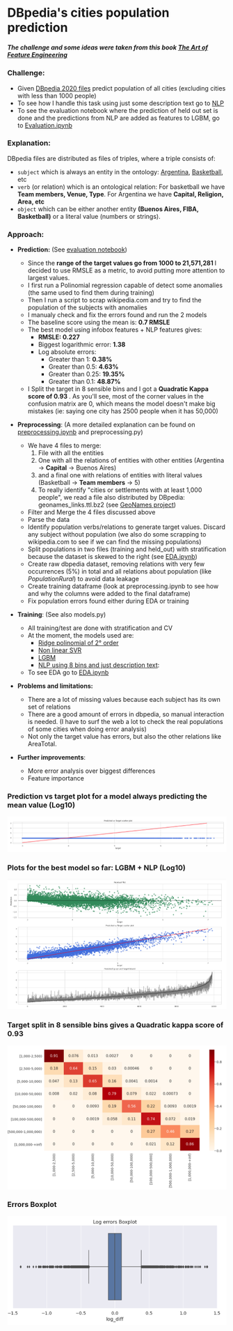 <h1>DBpedia's cities population prediction</h1>
<h5>The challenge and some ideas were taken from this book <a href="https://www.amazon.com/Art-Feature-Engineering-Essentials-Learning/dp/1108709389">The Art of Feature Engineering</a></h5>

<h3>Challenge:</h3>

  * Given <a href="https://wiki.dbpedia.org/" >DBpedia 2020 files</a> predict population of all cities (excluding cities with less than 1000 people)
  * To see how I handle this task using just some description text go to [NLP](nlp/README.MD)
  * To see the evaluation notebook where the prediction of held out set is done and the predictions from NLP are added as features to LGBM, go to [Evaluation.ipynb](evaluation.ipynb)

<h3>Explanation:</h3>
   
DBpedia files are distributed as files of triples, where a triple consists of:
 * `subject` which is always an entity in the ontology: <a href="https://en.wikipedia.org/wiki/Argentina">Argentina</a>, <a href="https://en.wikipedia.org/wiki/Basketball">Basketball</a>, etc
 * `verb` (or relation) which is an ontological relation: For basketball we have <b>Team members, Venue, Type</b>. For Argentina we have <b> Capital, Religion, Area, etc </b>
 * `object` which can be either another entity <b>(Buenos Aires, FIBA, Basketball)</b> or a literal value (numbers or strings). 
  

<h3>Approach:</h3>

* **Prediction:** (See [evaluation notebook](evaluation.ipynb))
  - Since the <b>range of the target values go from 1000 to 21,571,281 </b> I decided to use RMSLE as a metric, to avoid putting more attention to largest values. 
  - I first run a Polinomial regression capable of detect some anomalies (the same used to find them during training)
  - Then I run a script to scrap wikipedia.com and try to find the population of the subjects with anomalies
  - I manualy check and fix the errors found and run the 2 models
  - The baseline score using the mean is: <b>0.7 RMSLE</b>
  - The best model using infobox features + NLP features gives:
    - **RMSLE: 0.227**
    - Biggest logarithmic error: <b>1.38</b> 
    - Log absolute errors: 
      - Greater than 1: <b>0.38%</b>
      - Greater than 0.5: <b>4.63%</b>
      - Greater than 0.25: <b>19.35%</b>
      - Greater than 0.1: <b>48.87%</b>
  - I Split the target in 8 sensible bins and I got a <b>Quadratic Kappa score of 0.93 </b>. As you'll see, most of the corner values in the confusion matrix are 0, which means the model doesn't make big mistakes (ie: saying one city has 2500 people when it has 50,000)
    
* **Preprocessing**: (A more detailed explanation can be found on [preprocessing.ipynb](preprocessing.ipynb) and preprocessing.py) 
    * We have 4 files to merge:
      1) File with all the entities 
      2) One with all the relations of entities with other entities (Argentina -> **Capital** -> Buenos Aires)
      3) and a final one with relations of entities with literal values (Basketball -> **Team members** -> 5)
      4) To really identify "cities or settlements with at least 1,000 people", we read a file also distributed by DBpedia: geonames_links.ttl.bz2 (see <a href="https://public.opendatasoft.com/explore/dataset/geonames-all-cities-with-a-population-1000/table/?disjunctive.country"> GeoNames project</a>)
    * Filter and Merge the 4 files discussed above
    * Parse the data
    * Identify population verbs/relations to generate target values. Discard any subject without population (we also do some scrapping to wikipedia.com to see if we can find the missing populations)
    * Split populations in two files (training and held_out) with stratification because the dataset is skewed to the right (see [EDA.ipynb](EDA.ipynb))
    * Create raw dbpedia dataset, removing relations with very few occurrences (5%) in total and all relations about population (like _PopulationRural_) to avoid data leakage
    * Create training dataframe (look at preprocessing.ipynb to see how and why the columns were added to the final dataframe)
    * Fix population errors found either during EDA or training
    
* **Training**: (See also models.py)
  - All training/test are done with stratification and CV
  - At the moment, the models used are:
    - [Ridge polinomial of 2° order](linear_model.ipynb)
    - [Non linear SVR](svr_model.ipynb)
    - [LGBM](lxgb_model.ipynb)
    - [NLP using 8 bins and just description text](nlp/NLP_evaluation.ipynb):
  - To see EDA go to [EDA.ipynb](EDA.ipynb)
  
* **Problems and limitations:**
  - There are a lot of missing values because each subject has its own set of relations
  - There are a good amount of errors in dbpedia, so manual interaction is needed. (I have to surf the web a lot to check the real populations of some cities when doing error analysis)
  - Not only the target value has errors, but also the other relations like AreaTotal.

* **Further improvements**:
  - More error analysis over biggest differences
  - Feature importance
   

### Prediction vs target plot for a model always predicting the mean value (Log10)
![Dummy pred](img/Dummy_mean_predictions.png)

### Plots for the best model so far: LGBM + NLP (Log10) 
![lxgb_predictions](img/lxgb_predictions.png)

### Target split in 8 sensible bins gives a Quadratic kappa score of 0.93
![Quadratic_Kappa_and_Conf_matrix](img/Quadratic_Kappa_and_Conf_matrix.png)

### Errors Boxplot
![log_errors_boxplot](img/log_errors_boxplot.png)
